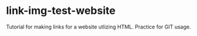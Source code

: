 # link-img-test-website
Tutorial for making links for a website utlizing HTML. Practice for GIT usage.
